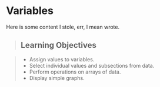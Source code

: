 
# Variables


Here is some content I stole, err, I mean wrote. 

> ## Learning Objectives

> *   Assign values to variables.
> *   Select individual values and subsections from data.
> *   Perform operations on arrays of data.
> *   Display simple graphs.



